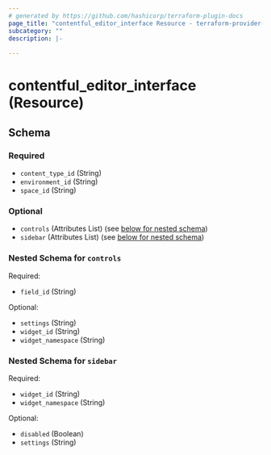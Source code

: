 ```yaml
---
# generated by https://github.com/hashicorp/terraform-plugin-docs
page_title: "contentful_editor_interface Resource - terraform-provider-contentful"
subcategory: ""
description: |-
  
---
```


# contentful_editor_interface (Resource)





<!-- schema generated by tfplugindocs -->
## Schema

### Required

- `content_type_id` (String)
- `environment_id` (String)
- `space_id` (String)

### Optional

- `controls` (Attributes List) (see [below for nested schema](#nestedatt--controls))
- `sidebar` (Attributes List) (see [below for nested schema](#nestedatt--sidebar))

<a id="nestedatt--controls"></a>
### Nested Schema for `controls`

Required:

- `field_id` (String)

Optional:

- `settings` (String)
- `widget_id` (String)
- `widget_namespace` (String)


<a id="nestedatt--sidebar"></a>
### Nested Schema for `sidebar`

Required:

- `widget_id` (String)
- `widget_namespace` (String)

Optional:

- `disabled` (Boolean)
- `settings` (String)


